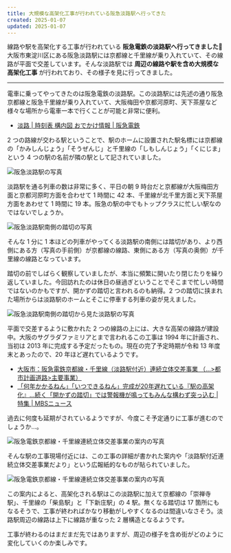 ```yaml
---
title: 大規模な高架化工事が行われている阪急淡路駅へ行ってきた
created: 2025-01-07
updated: 2025-01-07
---
```


線路や駅を高架化する工事が行われている **阪急電鉄の淡路駅へ行ってきました🚉** 大阪市東淀川区にある阪急淡路駅には京都線と千里線が乗り入れていて、その線路が平面で交差しています。そんな淡路駅では **周辺の線路や駅を含め大規模な高架化工事** が行われており、その様子を見に行ってきました。

---

電車に乗ってやってきたのは阪急電鉄の淡路駅。この淡路駅には先述の通り阪急京都線と阪急千里線が乗り入れていて、大阪梅田や京都河原町、天下茶屋など様々な場所から電車一本で行くことが可能と非常に便利。

- [淡路 | 時刻表 構内図 おでかけ情報 | 阪急電鉄](https://www.hankyu.co.jp/station/awaji.html)

2 つの路線が交わる駅ということで、駅のホームに設置された駅名標には京都線の「かみしんじょう」「そうぜんじ」と千里線の「しもしんじょう」「くにじま」という 4 つの駅の名前が隣の駅として記されていました。

![阪急淡路駅の写真](485a31ec-f5f7-4f45-5ab7-cd6b170fa000)

淡路駅を通る列車の数は非常に多く、平日の朝 9 時台だと京都線が大阪梅田方面と京都河原町方面を合わせて 1 時間に 42 本、千里線が北千里方面と天下茶屋方面をあわせて 1 時間に 19 本。阪急の駅の中でもトップクラスに忙しい駅なのではないでしょうか。

![阪急淡路駅南側の踏切の写真](cf7d44f3-f921-4c1c-d4d6-151f52dbe300)

そんな 1 分に 1 本ほどの列車がやってくる淡路駅の南側には踏切があり、より西側にある方（写真の手前側）が京都線の線路、東側にある方（写真の奥側）が千里線の線路となっています。

踏切の前でしばらく観察していましたが、本当に頻繁に開いたり閉じたりを繰り返していました。今回訪れたのは休日の昼過ぎということでそこまで忙しい時間ではないのかもですが、開かずの踏切と言われるのも納得。2 つの踏切に挟まれた場所からは淡路駅のホームとそこに停車する列車の姿が見えました。

![阪急淡路駅南側の踏切から見た淡路駅の写真](c38e4185-0917-4af3-a477-8b9166f0e100)

平面で交差するように敷かれた 2 つの線路の上には、大きな高架の線路が建設中。大阪のサグラダファミリアとまで言われるこの工事は 1994 年に計画され、当初は 2013 年に完成する予定だったもの。現在の完了予定時期が令和 13 年度末とあったので、20 年ほど遅れているようです。

- [大阪市：阪急電鉄京都線・千里線（淡路駅付近）連続立体交差事業 （…>都市計画道路>主要事業）](https://www.city.osaka.lg.jp/kensetsu/page/0000160751.html)
- [「何年かかるねん」「いつできるねん」完成が20年遅れている『駅の高架化』...続く「開かずの踏切」では警報機が鳴ってもみんな構わず突っ込む | 特集 | MBSニュース](https://www.mbs.jp/news/feature/hunman/article/2022/11/091944.shtml)

過去に何度も延期がされているようですが、今度こそ予定通りに工事が進むのでしょうか…。

![阪急電鉄京都線・千里線連続立体交差事業の案内の写真](f0097ae5-d3be-43aa-67e6-82319924d800)

そんな駅の工事現場付近には、この工事の詳細が書かれた案内や「淡路駅付近連続立体交差事業だより」という広報紙的なものが貼られていました。

![阪急電鉄京都線・千里線連続立体交差事業の案内の写真](98bd16d5-4fd4-497b-2f33-3cb812324900)

この案内によると、高架化される駅はこの淡路駅に加えて京都線の「崇禅寺駅」、千里線の「柴島駅」と「下新庄駅」の 4 駅。無くなる踏切は 17 箇所にもなるそうで、工事が終わればかなり移動がしやすくなるのは間違いなさそう。淡路駅周辺の線路は上下に線路が重なった 2 層構造となるようです。

工事が終わるのはまだまだ先ではありますが、周辺の様子を含め街がどのように変化していくのか楽しみです。
